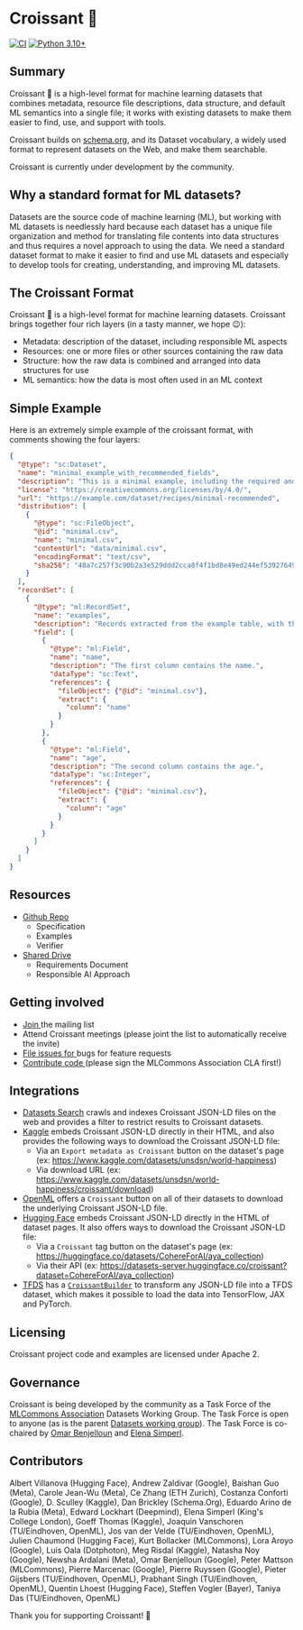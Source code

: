 # Croissant 🥐

[![CI](https://github.com/mlcommons/datasets_format/actions/workflows/ci.yml/badge.svg)](https://github.com/mlcommons/datasets_format/actions/workflows/ci.yml/badge.svg)
[![Python 3.10+](https://img.shields.io/badge/python-3.10+-blue.svg)](https://www.python.org/downloads/)

## Summary

Croissant 🥐 is a high-level format for machine learning datasets that combines metadata, resource file descriptions, data structure, and default ML semantics into a single file; it works with existing datasets to make them easier to find, use, and support with tools.

Croissant builds on [schema.org](https://schema.org/), and its Dataset vocabulary, a widely used format to represent datasets on the Web, and make them searchable.

Croissant is currently under development by the community.

## Why a standard format for ML datasets?

Datasets are the source code of machine learning (ML), but working with ML datasets is needlessly hard because each dataset has a unique file organization and method for translating file contents into data structures and thus requires a novel approach to using the data. We need a standard dataset format to make it easier to find and use ML datasets and especially to develop tools for creating, understanding, and improving ML datasets.

## The Croissant Format

Croissant 🥐 is a high-level format for machine learning datasets. Croissant brings together four rich layers (in a tasty manner, we hope 😉):
* Metadata: description of the dataset, including responsible ML aspects
* Resources: one or more files or other sources containing the raw data
* Structure: how the raw data is combined and arranged into data structures for use
* ML semantics: how the data is most often used in an ML context

## Simple Example

Here is an extremely simple example of the croissant format, with comments showing the four layers:

```json
{
  "@type": "sc:Dataset",
  "name": "minimal_example_with_recommended_fields",
  "description": "This is a minimal example, including the required and the recommended fields.",
  "license": "https://creativecommons.org/licenses/by/4.0/",
  "url": "https://example.com/dataset/recipes/minimal-recommended",
  "distribution": [
    {
      "@type": "sc:FileObject",
      "@id": "minimal.csv",
      "name": "minimal.csv",
      "contentUrl": "data/minimal.csv",
      "encodingFormat": "text/csv",
      "sha256": "48a7c257f3c90b2a3e529ddd2cca8f4f1bd8e49ed244ef53927649504ac55354"
    }
  ],
  "recordSet": [
    {
      "@type": "ml:RecordSet",
      "name": "examples",
      "description": "Records extracted from the example table, with their schema.",
      "field": [
        {
          "@type": "ml:Field",
          "name": "name",
          "description": "The first column contains the name.",
          "dataType": "sc:Text",
          "references": {
            "fileObject": {"@id": "minimal.csv"},
            "extract": {
              "column": "name"
            }
          }
        },
        {
          "@type": "ml:Field",
          "name": "age",
          "description": "The second column contains the age.",
          "dataType": "sc:Integer",
          "references": {
            "fileObject": {"@id": "minimal.csv"},
            "extract": {
              "column": "age"
            }
          }
        }
      ]
    }
  ]
}
```

## Resources

* [Github Repo](https://github.com/mlcommons/croissant)
    * Specification
    * Examples
    * Verifier
* [Shared Drive](https://drive.google.com/corp/drive/folders/1StGRO4CGWUsX9kHdM5aOQNOF1L5e2y97)
    * Requirements Document
    * Responsible AI Approach	

<!---
## How to use
* Downloading an ML dataset: Look for a Croissant file. If it doesn’t exist, ask the dataset owners for one and point them to this page.
* Loading an ML dataset for use with a model: pyTorch and TensorFlow integrations enable loading any dataset with a Croissant file and recognized data file types as follows:
* Creating or sharing an ML dataset: Create a Croissant file for your dataset starting with one of the templates here and verifying correctness using this script.
* Developing ML dataset tooling: Consider supporting Croissant as part of your tool. You can find generic loader code here (under development).
* Accepting ML dataset papers: Consider requiring Croissant files for new datasets. Help everyone by making datasets easier to find and use!
-->

## Getting involved

* [ Join ](https://groups.google.com/a/mlcommons.org/g/croissant) the mailing list
* Attend Croissant meetings (please joint the list to automatically receive the invite)
* [ File issues for ](https://github.com/mlcommons/croissant) bugs for feature requests
* [ Contribute code ](https://github.com/mlcommons/croissant) (please sign the MLCommons Association CLA  first!)

## Integrations
- [Datasets Search](https://datasetsearch.research.google.com) crawls and indexes
Croissant JSON-LD files on the web and provides a filter to restrict results to
Croissant datasets.
- [Kaggle](https://www.kaggle.com/datasets) embeds Croissant JSON-LD directly in their HTML, and also provides the following ways to download the Croissant JSON-LD file:
  - Via an `Export metadata as Croissant` button on the dataset's page (ex: https://www.kaggle.com/datasets/unsdsn/world-happiness)
  - Via download URL (ex: https://www.kaggle.com/datasets/unsdsn/world-happiness/croissant/download)
- [OpenML](https://www.openml.org/search?type=data) offers a `Croissant` button
on all of their datasets to download the underlying Croissant JSON-LD file.
- [Hugging Face](https://huggingface.co/) embeds Croissant JSON-LD directly in the HTML of dataset pages. It also offers ways to download the Croissant JSON-LD file:
  - Via a `Croissant` tag button on the dataset's page (ex: https://huggingface.co/datasets/CohereForAI/aya_collection)
  - Via their API (ex: https://datasets-server.huggingface.co/croissant?dataset=CohereForAI/aya_collection)
- [TFDS](https://www.tensorflow.org/datasets/overview) has a
[`CroissantBuilder`](https://www.tensorflow.org/datasets/format_specific_dataset_builders#croissantbuilder)
to transform any JSON-LD file into a TFDS dataset, which makes it possible to load
the data into TensorFlow, JAX and PyTorch.

## Licensing
Croissant project code and examples are licensed under Apache 2.

## Governance
Croissant is being developed by the community as a Task Force of the [MLCommons Association](http://mlcommons.org) Datasets Working Group.
The Task Force is open to anyone (as is the parent [Datasets working group](https://mlcommons.org/en/groups/datasets/)). 
The Task Force is co-chaired by [Omar Benjelloun](mailto:benjello@google.com) and [Elena Simperl](mailto:elena.simperl@kcl.ac.uk).

## Contributors
Albert Villanova (Hugging Face), Andrew Zaldivar (Google), Baishan Guo (Meta), Carole Jean-Wu (Meta), Ce Zhang (ETH Zurich), Costanza Conforti (Google), D. Sculley (Kaggle), Dan Brickley (Schema.Org), Eduardo Arino de la Rubia (Meta), Edward Lockhart (Deepmind), Elena Simperl (King's College London), Goeff Thomas (Kaggle), Joaquin Vanschoren (TU/Eindhoven, OpenML), Jos van der Velde (TU/Eindhoven, OpenML), Julien Chaumond (Hugging Face), Kurt Bollacker (MLCommons), Lora Aroyo (Google), Luis Oala (Dotphoton), Meg Risdal (Kaggle), Natasha Noy (Google), Newsha Ardalani (Meta), Omar Benjelloun (Google), Peter Mattson (MLCommons), Pierre Marcenac (Google), Pierre Ruyssen (Google), Pieter Gijsbers (TU/Eindhoven, OpenML), Prabhant Singh (TU/Eindhoven, OpenML), Quentin Lhoest (Hugging Face), Steffen Vogler (Bayer), Taniya Das (TU/Eindhoven, OpenML)

Thank you for supporting Croissant! 🙂
